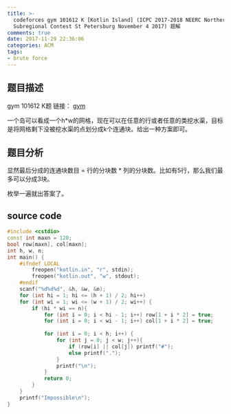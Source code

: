```yaml
---
title: >-
  codeforces gym 101612 K [Kotlin Island] (ICPC 2017-2018 NEERC Northern
  Subregional Contest St Petersburg November 4 2017) 题解
comments: true
date: 2017-11-29 22:36:06
categories: ACM
tags:
- brute force
---
```


## 题目描述
gym 101612 K题
链接： [gym](http://codeforces.com/gym/101612)

一个岛可以看成一个h*w的网格，现在可以在任意的行或者任意的类挖水渠，目标是将网格剩下没被挖水渠的点划分成k个连通块。给出一种方案即可。

<!-- more -->

## 题目分析

显然最后分成的连通块数目 = 行的分块数 * 列的分块数。比如有5行，那么我们最多可以分成3块。

枚举一遍就出答案了。

## source code
```c++
#include <cstdio>
const int maxn = 120;
bool row[maxn], col[maxn];
int h, w, n;
int main() {
    #ifndef LOCAL
        freopen("kotlin.in", "r", stdin);
        freopen("kotlin.out", "w", stdout);
    #endif
    scanf("%d%d%d", &h, &w, &n);
    for (int hi = 1; hi <= (h + 1) / 2; hi++)
    for (int wi = 1; wi <= (w + 1) / 2; wi++) {
        if (hi * wi == n){
            for (int i = 0; i < hi - 1; i++) row[1 + i * 2] = true;
            for (int i = 0; i < wi - 1; i++) col[1 + i * 2] = true;
            
            for (int i = 0; i < h; i++) {
                for (int j = 0; j < w; j++){
                    if (row[i] || col[j]) printf("#");
                    else printf(".");
                }
                printf("\n");
            }
            return 0;
        }
    }
    printf("Impossible\n");
}


```